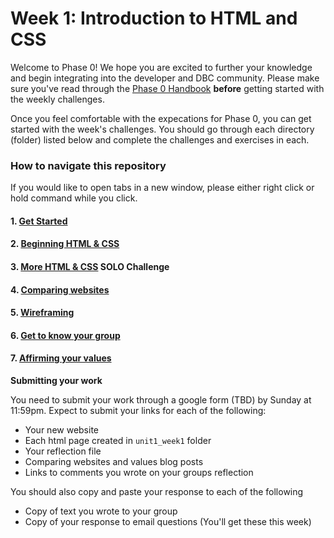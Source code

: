 # Week 1: Introduction to HTML and CSS

Welcome to Phase 0! We hope you are excited to further your knowledge and begin integrating into the developer and DBC community. Please make sure you've read through the [Phase 0 Handbook](https://github.com/devbootcamp/phase_0_handbook) **before** getting started with the weekly challenges. 

Once you feel comfortable with the expecations for Phase 0, you can get started with the week's challenges. You should go through each directory (folder) listed below and complete the challenges and exercises in each.  

### How to navigate this repository
If you would like to open tabs in a new window, please either right click or hold command while you click. 

#### 1. [Get Started](1_Get_Started/)
#### 2. [Beginning HTML & CSS](2_Beginning_HTML_CSS/)
#### 3. [More HTML & CSS](3_More_HTML_CSS_SOLO/) **SOLO Challenge**
#### 4. [Comparing websites](4_Comparing_Websites/)
#### 5. [Wireframing](5_Wireframing/)
#### 6. [Get to know your group](6_Get_to_know_your_group/)
#### 7. [Affirming your values](7_cultural_blog.md)

**Submitting your work**

You need to submit your work through a google form (TBD) by Sunday at 11:59pm. Expect to submit your links for each of the following:

* Your new website
* Each html page created in `unit1_week1` folder
* Your reflection file
* Comparing websites and values blog posts
* Links to comments you wrote on your groups reflection

You should also copy and paste your response to each of the following
* Copy of text you wrote to your group
* Copy of your response to email questions (You'll get these this week)

